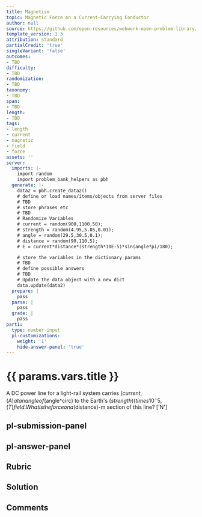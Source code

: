 ```yaml
---
title: Magnetism
topic: Magnetic Force on a Current-Carrying Conductor
author: null
source: https://github.com/open-resources/webwork-open-problem-library/tree/master/Contrib/BrockPhysics/College_Physics_Urone/22.Magnetism/22-07.Magnetic_Force_on_a_Current_Carrying_Conductor/NU_U17_22_07_005.pg
template_version: 1.3
attribution: standard
partialCredit: 'true'
singleVariant: 'false'
outcomes:
- TBD
difficulty:
- TBD
randomization:
- TBD
taxonomy:
- TBD
span:
- TBD
length:
- TBD
tags:
- length
- current
- magnetic
- field
- force
assets: ''
server:
  imports: |-
    import random
    import problem_bank_helpers as pbh
  generate: |-
    data2 = pbh.create_data2()
    # define or load names/items/objects from server files
    # TBD
    # store phrases etc
    # TBD
    # Randomize Variables
    # current = random(900,1100,50);
    # strength = random(4.95,5.05,0.01);
    # angle = random(29.5,30.5,0.1);
    # distance = random(90,110,5);
    # E = current*distance*(strength*10E-5)*sin(angle*pi/180);

    # store the variables in the dictionary params
    # TBD
    # define possible answers
    # TBD
    # Update the data object with a new dict
    data.update(data2)
  prepare: |
    pass
  parse: |
    pass
  grade: |
    pass
part1:
  type: number-input
  pl-customizations:
    weight: '1'
    hide-answer-panel: 'true'
---
```


# {{ params.vars.title }} 


A DC power line for a light-rail system carries ($current , (A) at an angle of ($angle^circ) to the Earth's ($strength) (times 10^-5 , (T) field. What is the force on a ($distance)-m section of this line?
['N']

## pl-submission-panel 


## pl-answer-panel 


## Rubric 


## Solution 


## Comments 


